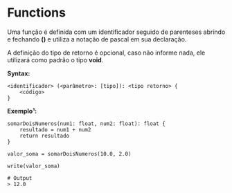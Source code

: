 # Functions

Uma função é definida com um identificador seguido de parenteses abrindo e fechando **\(\)** e utiliza a notação de pascal em sua declaração.

A definição do tipo de retorno é opcional, caso não informe nada, ele utilizará como padrão o tipo **void**.

**Syntax:**

```text
<identificador> (<parâmetro>: [tipo]): <tipo retorno> {
    <código>
}
```

**Exemplo¹:**

```text
somarDoisNumeros(num1: float, num2: float): float {
    resultado = num1 + num2
    return resultado
}

valor_soma = somarDoisNumeros(10.0, 2.0)

write(valor_soma)

# Output
> 12.0
```

